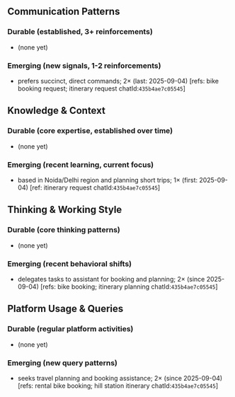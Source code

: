 ## Communication Patterns
### Durable (established, 3+ reinforcements)
- (none yet)

### Emerging (new signals, 1-2 reinforcements)
- prefers succinct, direct commands; 2× (last: 2025-09-04) [refs: bike booking request; itinerary request chatId:`435b4ae7c05545`]

## Knowledge & Context
### Durable (core expertise, established over time)
- (none yet)

### Emerging (recent learning, current focus)
- based in Noida/Delhi region and planning short trips; 1× (first: 2025-09-04) [ref: itinerary request chatId:`435b4ae7c05545`]

## Thinking & Working Style
### Durable (core thinking patterns)
- (none yet)

### Emerging (recent behavioral shifts)
- delegates tasks to assistant for booking and planning; 2× (since 2025-09-04) [refs: bike booking; itinerary planning chatId:`435b4ae7c05545`]

## Platform Usage & Queries
### Durable (regular platform activities)
- (none yet)

### Emerging (new query patterns)
- seeks travel planning and booking assistance; 2× (since 2025-09-04) [refs: rental bike booking; hill station itinerary chatId:`435b4ae7c05545`]